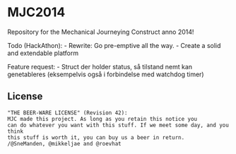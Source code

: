 MJC2014
=======
Repository for the Mechanical Journeying Construct anno 2014!

Todo (HackAthon):
	- Rewrite: Go pre-emptive all the way.
	- Create a solid and extendable platform

Feature request:
	- Struct der holder status, så tilstand nemt kan genetableres (eksempelvis også i forbindelse med watchdog timer)

License
-------

	"THE BEER-WARE LICENSE" (Revision 42):
	MJC made this project. As long as you retain this notice you
	can do whatever you want with this stuff. If we meet some day, and you think
	this stuff is worth it, you can buy us a beer in return.
	/@SneManden, @mikkeljae and @roevhat
